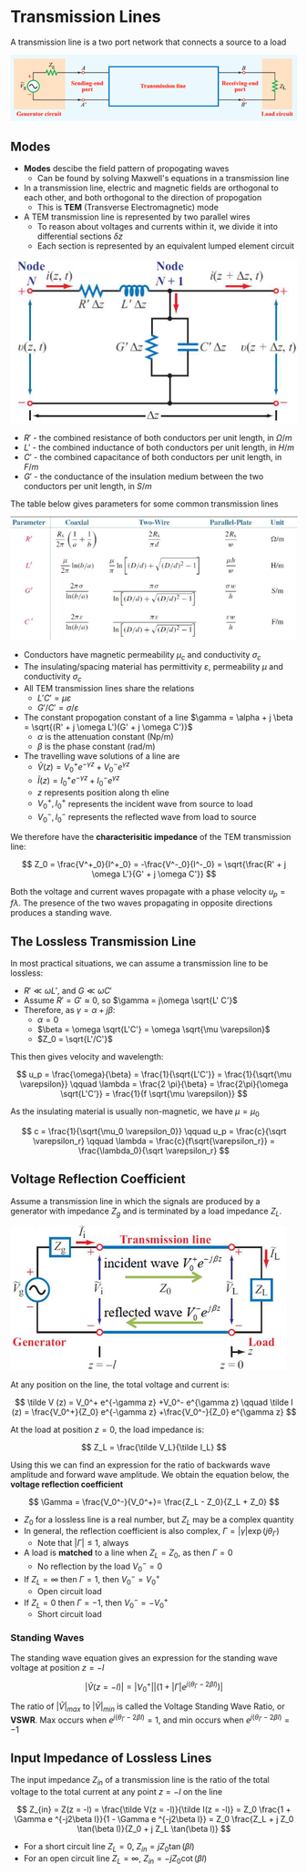 # Transmission Lines

A transmission line is a two port network that connects a source to a load

![](./img/tline.png)

## Modes

- **Modes** descibe the field pattern of propogating waves
  - Can be found by solving Maxwell's equations in a transmission line
- In a transmission line, electric and magnetic fields are orthogonal to each other, and both orthogonal to the direction of propogation
  - This is **TEM** (Transverse Electromagnetic) mode
- A TEM transmission line is represented by two parallel wires
  - To reason about voltages and currents within it, we divide it into differential sections $\delta z$
  - Each section is represented by an equivalent lumped element circuit

![](./img/section.png)

- $R'$ - the combined resistance of both conductors per unit length, in $\Omega / m$
- $L'$ - the combined inductance of both conductors per unit length, in $H / m$
- $C'$ - the combined capacitance of both conductors per unit length, in $F / m$
- $G'$ - the conductance of the insulation medium between the two conductors per unit length, in $S/m$

The table below gives parameters for some common transmission lines

![](./img/tline-table.png)

- Conductors have magnetic permeability $\mu_c$ and conductivity $\sigma_c$
- The insulating/spacing material has permittivity $\varepsilon$, permeability $\mu$ and conductivity $\sigma_c$
- All TEM transmission lines share the relations
  - $L'C' = \mu \varepsilon$
  - $G'/C' = \sigma/\varepsilon$
- The constant propogation constant of a line $\gamma = \alpha + j \beta = \sqrt{(R' + j \omega L')(G' + j \omega C')}$
  - $\alpha$ is the attenuation constant (Np/m)
  - $\beta$ is the phase constant (rad/m)
- The travelling wave solutions of a line are
  - $\tilde V (z) = V_0^+ e^{-\gamma z} +V_0^- e^{\gamma z}$
  - $\tilde I (z) = I_0^+ e^{-\gamma z} +I_0^- e^{\gamma z}$
  - $z$ represents position along th eline
  - $V_0^+, I_0^+$ represents the incident wave from source to load
  - $V_0^-, I_0^-$ represents the reflected wave from load to source

We therefore have the **characterisitic impedance** of the TEM transmission line:

$$
Z_0  = \frac{V^+_0}{I^+_0} = -\frac{V^-_0}{I^-_0} = \sqrt{\frac{R' + j \omega L'}{G' + j \omega C'}}
$$

Both the voltage and current waves propagate with a phase velocity $u_p = f \lambda$. The presence of the two waves propagating in opposite directions produces a standing wave.

## The Lossless Transmission Line

In most practical situations, we can assume a transmission line to be lossless:

- $R' \ll \omega L'$, and $G \ll \omega C'$
- Assume $R' = G' \approx 0$, so $\gamma = j\omega \sqrt{L' C'}$
- Therefore, as $\gamma = \alpha + j\beta$:
  - $\alpha =0$
  - $\beta = \omega \sqrt{L'C'} = \omega \sqrt{\mu \varepsilon}$
  - $Z_0 = \sqrt{L'/C'}$

This then gives velocity and wavelength:

$$
u_p = \frac{\omega}{\beta} = \frac{1}{\sqrt{L'C'}} = \frac{1}{\sqrt{\mu \varepsilon}}
\qquad
\lambda = \frac{2 \pi}{\beta} = \frac{2\pi}{\omega \sqrt{L'C'}} = \frac{1}{f \sqrt{\mu \varepsilon}}
$$

As the insulating material is usually non-magnetic, we have $\mu = \mu_0$

$$
c = \frac{1}{\sqrt{\mu_0 \varepsilon_0}}
\qquad
u_p = \frac{c}{\sqrt \varepsilon_r}
\qquad
\lambda = \frac{c}{f\sqrt{\varepsilon_r}} = \frac{\lambda_0}{\sqrt \varepsilon_r}
$$

## Voltage Reflection Coefficient

Assume a transmission line in which the signals are produced by a generator with impedance $Z_g$ and is terminated by a load impedance $Z_L$.

![](./img/reflection.png)

At any position on the line, the total voltage and current is:

$$
\tilde V (z) = V_0^+ e^{-\gamma z} +V_0^- e^{\gamma z} \qquad  \tilde I (z) = \frac{V_0^+}{Z_0} e^{-\gamma z} +\frac{V_0^-}{Z_0} e^{\gamma z}
$$

At the load at position $z=0$, the load impedance is:

$$
Z_L = \frac{\tilde V_L}{\tilde I_L}
$$

Using this we can find an expression for the ratio of backwards wave amplitude and forward wave amplitude. We obtain the equation below, the **voltage reflection coefficient**

$$
\Gamma = \frac{V_0^-}{V_0^+}= \frac{Z_L - Z_0}{Z_L + Z_0}
$$

- $Z_0$ for a lossless line is a real number, but $Z_L$ may be a complex quantity
- In general, the reflection coefficient is also complex, $\Gamma = |\gamma| \exp( j \theta_\Gamma)$
  - Note that $|\Gamma| \leq 1$, always
- A load is **matched** to a line when $Z_L = Z_0$, as then $\Gamma =0$
  - No reflection by the load $V_0^- = 0$
- If $Z_L = \infty$ then $\Gamma = 1$, then $V_0^- = V_0^+$
  - Open circuit load
- If $Z_L = 0$ then $\Gamma = -1$, then $V_0^- = -V_0^+$
  - Short circuit load

### Standing Waves

The standing wave equation gives an expression for the standing wave voltage at position $z=-l$

$$
|\tilde V (z = -l)| = |V_0^+| |(1+|\Gamma|e^{j(\theta_{\Gamma} - 2 \beta l)})|
$$

The ratio of $|\tilde V|_{max}$ to $|\tilde V|_{min}$ is called the Voltage Standing Wave Ratio, or **VSWR**. Max occurs when $e^{j(\theta_{\Gamma} - 2 \beta l)}=1$, and min occurs when $e^{j(\theta_{\Gamma} - 2 \beta l)}=-1$

## Input Impedance of Lossless Lines

The input impedance $Z_{in}$ of a transmission line is the ratio of the total voltage to the total current at any point $z = -l$ on the line

$$
Z_{in} = Z(z = -l) = \frac{\tilde V(z = -l)}{\tilde I(z = -l)} = Z_0 \frac{1 + \Gamma e ^{-j2\beta l}}{1 - \Gamma e ^{-j2\beta l}} = Z_0 \frac{Z_L + j Z_0 \tan(\beta l)}{Z_0 + j Z_L \tan(\beta l)}
$$

- For a short circuit line $Z_L = 0$, $Z_{in} = j Z_0 \tan (\beta l)$
- For an open circuit line $Z_L = \infty$, $Z_{in} = -j Z_0 \cot (\beta l)$
